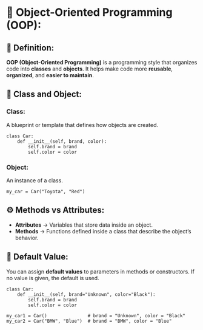 # 🐍 Object-Oriented Programming (OOP):
## 📘 Definition:
**OOP (Object-Oriented Programming)** is a programming style that organizes code into **classes** and **objects**.
It helps make code more **reusable**, **organized**, and **easier to maintain**.
## 🧩 Class and Object:
### Class:
A blueprint or template that defines how objects are created.
```
class Car:
    def __init__(self, brand, color):
        self.brand = brand
        self.color = color
```
### Object:
An instance of a class.
```
my_car = Car("Toyota", "Red")
```
## ⚙️ Methods vs Attributes:
- **Attributes** → Variables that store data inside an object.
- **Methods** → Functions defined inside a class that describe the object’s behavior.
## 🧮 Default Value:
You can assign **default values** to parameters in methods or constructors.
If no value is given, the default is used.
```
class Car:
    def __init__(self, brand="Unknown", color="Black"):
        self.brand = brand
        self.color = color
```
```
my_car1 = Car()               # brand = "Unknown", color = "Black"
my_car2 = Car("BMW", "Blue")  # brand = "BMW", color = "Blue"
```
